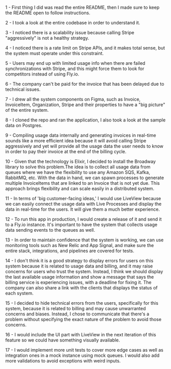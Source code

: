1 - First thing I did was read the entire README, then I made sure to keep the README open to follow instructions.

2 - I took a look at the entire codebase in order to understand it.

3 - I noticed there is a scalability issue because calling Stripe "aggressively" is not a healthy strategy.

4 - I noticed there is a rate limit on Stripe APIs, and it makes total sense, but the system must operate under this constraint.

5 - Users may end up with limited usage info when there are failed synchronizations with Stripe,
and this might force them to look for competitors instead of using Fly.io.

6 - The company can't be paid for the invoice that has been delayed due to technical issues.

7 - I drew all the system components on Figma, such as Invoice, InvoiceItem, Organization, Stripe and their properties to have a "big picture" of the entire system.

8 - I cloned the repo and ran the application, I also took a look at the sample data on Postgres.

9 - Compiling usage data internally and generating invoices in real-time sounds like a more efficient idea because it will avoid calling Stripe aggressively and yet will provide all the usage data the user needs to know in order to pay their invoice at the end of the billing cycle.

10 - Given that the technology is Elixir, I decided to install the Broadway library to solve this problem.The idea is to collect all usage data from queues where we have the flexibility to use any Amazon SQS, Kafka, RabbitMQ, etc. With the data in hand, we can spawn processes to generate multiple InvoiceItems that are linked to an Invoice that is not yet due. This approach brings flexibility and can scale easily in a distributed system.

11 - In terms of 'big customer-facing ideas,' I would use LiveView because we can easily connect the usage data with Live Processes and display the data in real-time for the users. It will give them a much better experience.

12 - To run this app in production, I would create a release of it and send it to a Fly.io instance.
It's important to have the system that collects usage data sending events to the queues as well.

13 - In order to maintain confidence that the system is working, we can use monitoring tools such as New Relic and App Signal, and make sure the entire stack, integrations, and pipelines are covered for tests.

14 - I don't think it is a good strategy to display errors for users on this system because it is related to usage data and billing, and it may raise concerns for users who trust the system. Instead, I think we should display the last available usage information and show a message that says the billing service is experiencing issues, with a deadline for fixing it. The company can also share a link with the clients that displays the status of each system.

15 - I decided to hide technical errors from the users, specifically for this system, because it is related to billing and may cause unwarranted concerns and biases. Instead, I chose to communicate that there's a problem without specifying the exact nature of the problem to avoid those concerns.

16 - I would include the UI part with LiveView in the next iteration of this feature so we could have something visually available.

17 - I would implement more unit tests to cover more edge cases as well as integration ones in a mock instance using mock queues. I would also add more validations to avoid exceptions with weird inputs.
